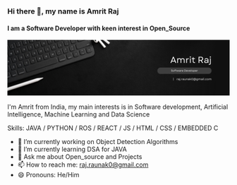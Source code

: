### Hi there 👋, my name is Amrit Raj
#### I am a Software Developer with keen interest in Open_Source
![](githu-banner.png)

I'm Amrit from India, my main interests is in Software development, Artificial Intelligence, Machine Learning and Data Science

Skills: JAVA / PYTHON / ROS / REACT / JS / HTML / CSS / EMBEDDED C

- 🔭 I’m currently working on Object Detection Algorithms 
- 🌱 I’m currently learning DSA for JAVA 
- 💬 Ask me about Open_source and Projects 
- 📫 How to reach me: raj.raunak0@gmail.com 
- 😄 Pronouns: He/Him 


